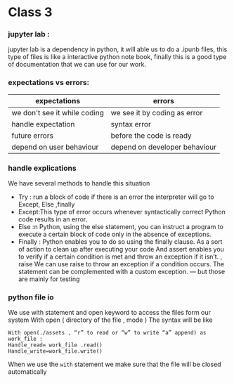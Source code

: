 
# Class 3 
### jupyter lab :
jupyter lab is a dependency in python, it will able us to do a .ipunb files, this type of files is like a interactive python note book, finally this is a good type of documentation that we can use for our work.

### expectations vs errors:

| expectations |errors |
| -------------- | ---------- |
| we don't see it while coding  | we see it by coding as error |
| handle expectation | syntax error |
| future errors | before the code is ready |
| depend on user behaviour  | depend on developer behaviour   |

### handle explications
 We have several methods to handle this situation 
- Try : run a block of code if there is an error the interpreter will go to Except, Else ,finally
- Except:This type of error occurs whenever syntactically correct Python code results in an error.
- Else :n Python, using the else statement, you can instruct a program to execute a certain block of code only in the absence of exceptions.
 - Finally :   Python enables you to do so using the finally clause. As a sort of action to clean up after executing your code
And assert enables you to verify if a certain condition is met and throw an exception if it isn’t. , raise We can use raise to throw an exception if a condition occurs. The statement can be complemented with a custom exception. — but those are mainly for testing 


### python file io
We use with statement and open keyword to access the files form our system 
With open ( directory of the file , mode )
The syntax  will be like 
```
With open(./assets , “r” to read or “w” to write “a” append) as work_file :
Handle_read= work_file .read() 
Handle_write=work_file.write()
```
When we use the `with` statement we make sure that the file will be closed automatically 
